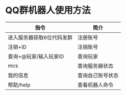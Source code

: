 # QQ群机器人使用方法
| 指令                                                          | 简介                         |
| ------------------------------------------------------------- | ---------------------------- |
| 进入服务器获取6位代码发群   | 注册账号                         |
| 注销+ID | 注销账号                         |
| 查询+@玩家/输入玩家ID| 查询玩家                         |
| mcs  | 查询服务器状态
| 我的信息  | 查询自己账号状态
| 帮助/help | 查看机器人命令